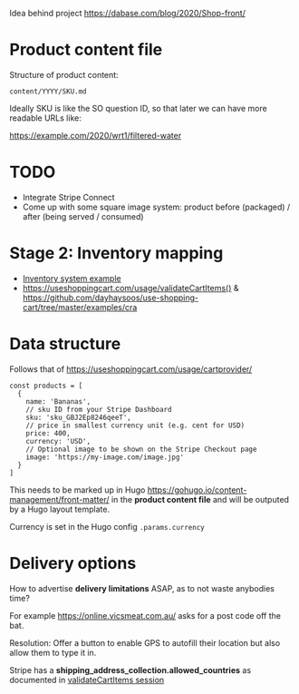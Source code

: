 Idea behind project https://dabase.com/blog/2020/Shop-front/

# Product content file

Structure of product content:

	content/YYYY/SKU.md

Ideally SKU is like the SO question ID, so that later we can have more readable URLs like:

https://example.com/2020/wrt1/filtered-water

# TODO

* Integrate Stripe Connect
* Come up with some square image system: product before (packaged) / after (being served / consumed)

# Stage 2: Inventory mapping

* [Inventory system example](https://www.youtube.com/watch?v=nAcNgmYPA-4)
* https://useshoppingcart.com/usage/validateCartItems() & https://github.com/dayhaysoos/use-shopping-cart/tree/master/examples/cra

# Data structure

Follows that of https://useshoppingcart.com/usage/cartprovider/

	const products = [
	  {
		name: 'Bananas',
		// sku ID from your Stripe Dashboard
		sku: 'sku_GBJ2Ep8246qeeT',
		// price in smallest currency unit (e.g. cent for USD)
		price: 400,
		currency: 'USD',
		// Optional image to be shown on the Stripe Checkout page
		image: 'https://my-image.com/image.jpg'
	  }
	]

This needs to be marked up in Hugo https://gohugo.io/content-management/front-matter/ in the **product content file** and will be outputed by a Hugo layout template.

Currency is set in the Hugo config `.params.currency`

# Delivery options

How to advertise **delivery limitations** ASAP, as to not waste anybodies time?

For example <https://online.vicsmeat.com.au/> asks for a post code off the bat.

Resolution: Offer a button to enable GPS to autofill their location but also allow them to type it in.

Stripe has a **shipping_address_collection.allowed_countries** as documented in [validateCartItems session](https://useshoppingcart.com/usage/validateCartItems())

